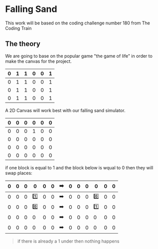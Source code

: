 # Falling Sand

This work will be based on the coding challenge number 180 from The Coding Train

## The theory

We are going to base on the popular game "the game of life" in order to make the canvas for the project.

| 0 | 1 | 1 | 0 | 0 | 1 |
|---|---|---|---|---|---|
| 0 | 1 | 1 | 0 | 0 | 1 |
| 0 | 1 | 1 | 0 | 0 | 1 |
| 0 | 1 | 1 | 0 | 0 | 1 |

A 2D Canvas will work best with our falling sand simulator.

| 0 | 0 | 0 | 0 | 0 | 0 |
|---|---|---|---|---|---|
| 0 | 0 | 0 | 1 | 0 | 0 |
| 0 | 0 | 0 | 0 | 0 | 0 |
| 0 | 0 | 0 | 0 | 0 | 0 |
| 0 | 0 | 0 | 0 | 0 | 0 |

if one block is equal to 1 and the block below is wqual to 0 then they will swap places:

| 0 | 0 | 0 | 0 | 0 | 0 | ➡️  | 0 | 0 | 0 | 0 | 0 | 0 |
|---|---|---|---|---|---|---|---|---|---|---|---|---|
| 0 | 0 | 0 | 1️⃣ | 0 | 0 | ➡️  | 0 | 0 | 0 | 0️⃣ | 0 | 0 |
| 0 | 0 | 0 | 0️⃣ | 0 | 0 |  ➡️ | 0 | 0 | 0 | 1️⃣ | 0 | 0 |
| 0 | 0 | 0 | 0 | 0 | 0 |  ➡️ | 0 | 0 | 0 | 0 | 0 | 0 |
| 0 | 0 | 0 | 0 | 0 | 0 |  ➡️ | 0 | 0 | 0 | 0 | 0 | 0 |


>if there is already a 1 under then nothing happens


